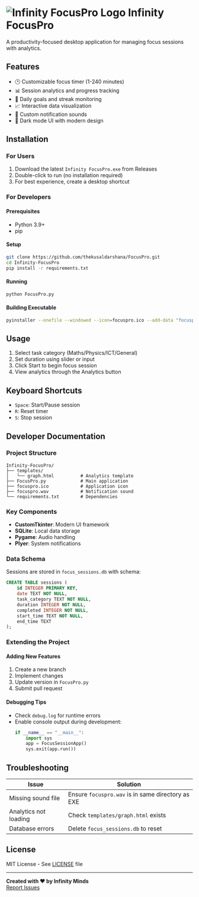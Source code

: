 # ![Infinity FocusPro Logo](focuspro.ico) Infinity FocusPro

A productivity-focused desktop application for managing focus sessions with analytics.

## Features

- 🕒 Customizable focus timer (1-240 minutes)
- 📊 Session analytics and progress tracking
- 🎯 Daily goals and streak monitoring
- 📈 Interactive data visualization
- 🔔 Custom notification sounds
- 🎨 Dark mode UI with modern design

## Installation

### For Users

1. Download the latest `Infinity FocusPro.exe` from Releases
2. Double-click to run (no installation required)
3. For best experience, create a desktop shortcut

### For Developers

#### Prerequisites
- Python 3.9+
- pip

#### Setup
```bash
git clone https://github.com/thekusaldarshana/FocusPro.git
cd Infinity-FocusPro
pip install -r requirements.txt
```

#### Running
```bash
python FocusPro.py
```

#### Building Executable
```bash
pyinstaller --onefile --windowed --icon=focuspro.ico --add-data "focuspro.wav;." --add-data "templates/graph.html;templates" --add-data "focuspro.ico;." FocusPro.py --name "Infinity FocusPro"
```

## Usage

1. Select task category (Maths/Physics/ICT/General)
2. Set duration using slider or input
3. Click Start to begin focus session
4. View analytics through the Analytics button

## Keyboard Shortcuts

- `Space`: Start/Pause session
- `R`: Reset timer
- `S`: Stop session

## Developer Documentation

### Project Structure
```
Infinity-FocusPro/
├── templates/
│   └── graph.html          # Analytics template
├── FocusPro.py             # Main application
├── focuspro.ico            # Application icon
├── focuspro.wav            # Notification sound
└── requirements.txt        # Dependencies
```

### Key Components
- **CustomTkinter**: Modern UI framework
- **SQLite**: Local data storage
- **Pygame**: Audio handling
- **Plyer**: System notifications

### Data Schema
Sessions are stored in `focus_sessions.db` with schema:
```sql
CREATE TABLE sessions (
    id INTEGER PRIMARY KEY,
    date TEXT NOT NULL,
    task_category TEXT NOT NULL,
    duration INTEGER NOT NULL,
    completed INTEGER NOT NULL,
    start_time TEXT NOT NULL,
    end_time TEXT
);
```

### Extending the Project

#### Adding New Features
1. Create a new branch
2. Implement changes
3. Update version in `FocusPro.py`
4. Submit pull request

#### Debugging Tips
- Check `debug.log` for runtime errors
- Enable console output during development:
  ```python
  if __name__ == "__main__":
      import sys
      app = FocusSessionApp()
      sys.exit(app.run())
  ```

## Troubleshooting

| Issue | Solution |
|-------|----------|
| Missing sound file | Ensure `focuspro.wav` is in same directory as EXE |
| Analytics not loading | Check `templates/graph.html` exists |
| Database errors | Delete `focus_sessions.db` to reset |

## License
MIT License - See [LICENSE](LICENSE) file

---

**Created with ❤️ by Infinity Minds**  
[Report Issues](https://github.com/thekusaldarshana/FocusPro/issues)

